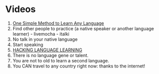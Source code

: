 # Videos

1. [One Simple Method to Learn Any Language](http://www.scotthyoung.com/blog/2015/04/27/tedx-learn-any-language/)
  1. Find other people to practice (a native speaker or another language learner)
    - livemocha
    - italki
  2. No talk in your native language
  3. Start speaking
1. [HACKING LANGUAGE LEARNING](http://www.fluentin3months.com/tedx-talk/)
  1. There is no language gene or talent.
  2. You are not to old to learn a second language.
  3. You CAN travel to any country right now: thanks to the internet!
